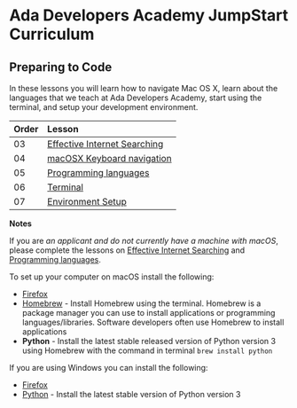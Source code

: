 # Ada Developers Academy JumpStart Curriculum

## Preparing to Code

In these lessons you will learn how to navigate Mac OS X, learn about the languages that we teach at Ada Developers Academy, start using the terminal, and setup your development environment.

| Order | Lesson                                                |
| :---- | :---------------------------------------------------- |
| 03    | [Effective Internet Searching](./internet-searching/) |
| 04    | [macOSX Keyboard navigation](./keyboard-navigation/)  |
| 05    | [Programming languages](./ada-languages)              |
| 06    | [Terminal](./terminal/)                               |
| 07    | [Environment Setup](./environment-setup/)             |

**Notes**

If you are _an applicant and do not currently have a machine with macOS_, please complete the lessons on [Effective Internet Searching](./internet-searching/) and [Programming languages](./ada-languages). 

To set up your computer on macOS install the following:

* [Firefox](https://www.mozilla.org/en-US/firefox/new/)
* [Homebrew](https://brew.sh/) - Install Homebrew using the terminal.  Homebrew is a package manager you can use to install applications or programming languages/libraries.  Software developers often use Homebrew to install applications
* **Python** - Install the latest stable released version of Python version 3 using Homebrew with the command in terminal `brew install python`

If you are using Windows you can install the following:
* [Firefox](https://www.mozilla.org/en-US/firefox/new/)
* [Python](https://docs.python.org/3/using/windows.html) - Install the latest stable version of Python version 3
